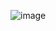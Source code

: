 ![image](https://{http://127.0.0.1:5500/aulas-tecnostart01/aulas-tecnostart01/Exercicios/00_CSS/Exercicio%208/Table.html})